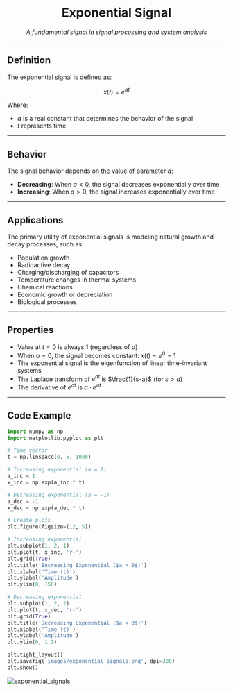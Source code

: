 <h1 align="center">Exponential Signal</h1>
<p align="center">
  <em>A fundamental signal in signal processing and system analysis</em>
</p>

---

## Definition

The exponential signal is defined as:

$$x(t) = e^{at}$$

Where:
- $a$ is a real constant that determines the behavior of the signal
- $t$ represents time

---

## Behavior

The signal behavior depends on the value of parameter $a$:

- **Decreasing**: When $a < 0$, the signal decreases exponentially over time
- **Increasing**: When $a > 0$, the signal increases exponentially over time

---

## Applications

The primary utility of exponential signals is modeling natural growth and decay processes, such as:

- Population growth
- Radioactive decay
- Charging/discharging of capacitors
- Temperature changes in thermal systems
- Chemical reactions
- Economic growth or depreciation
- Biological processes

---

## Properties

- Value at $t = 0$ is always 1 (regardless of $a$)
- When $a = 0$, the signal becomes constant: $x(t) = e^0 = 1$
- The exponential signal is the eigenfunction of linear time-invariant systems
- The Laplace transform of $e^{at}$ is $\frac{1}{s-a}$ (for $s > a$)
- The derivative of $e^{at}$ is $a \cdot e^{at}$

---

## Code Example

```python
import numpy as np
import matplotlib.pyplot as plt

# Time vector
t = np.linspace(0, 5, 1000)

# Increasing exponential (a = 1)
a_inc = 1
x_inc = np.exp(a_inc * t)

# Decreasing exponential (a = -1)
a_dec = -1
x_dec = np.exp(a_dec * t)

# Create plots
plt.figure(figsize=(12, 5))

# Increasing exponential
plt.subplot(1, 2, 1)
plt.plot(t, x_inc, 'r-')
plt.grid(True)
plt.title('Increasing Exponential ($a > 0$)')
plt.xlabel('Time (t)')
plt.ylabel('Amplitude')
plt.ylim(0, 150)

# Decreasing exponential
plt.subplot(1, 2, 2)
plt.plot(t, x_dec, 'r-')
plt.grid(True)
plt.title('Decreasing Exponential ($a < 0$)')
plt.xlabel('Time (t)')
plt.ylabel('Amplitude')
plt.ylim(0, 1.1)

plt.tight_layout()
plt.savefig('images/exponential_signals.png', dpi=300)
plt.show()

```

![exponential_signals](https://github.com/user-attachments/assets/7cfe6de2-04fa-4989-8115-5bf796604783)

